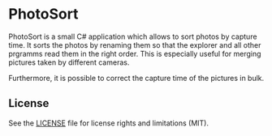 # PhotoSort

PhotoSort is a small C# application which allows to sort photos by capture time. 
It sorts the photos by renaming them so that the explorer and all other prgramms read them in the right order.
This is especially useful for merging pictures taken by different cameras.

Furthermore, it is possible to correct the capture time of the pictures in bulk. 


## License

See the [LICENSE](LICENSE) file for license rights and limitations (MIT).